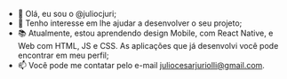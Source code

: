 - 👋 Olá, eu sou o @juliocjuri;
- 👀 Tenho interesse em lhe ajudar a desenvolver o seu projeto;
- 📚 Atualmente, estou aprendendo design Mobile, com React Native, e Web com HTML, JS e CSS. As aplicações que já desenvolvi você pode encontrar em meu perfil;
- 📫 Você pode me contatar pelo e-mail juliocesarjuriolli@gmail.com.
